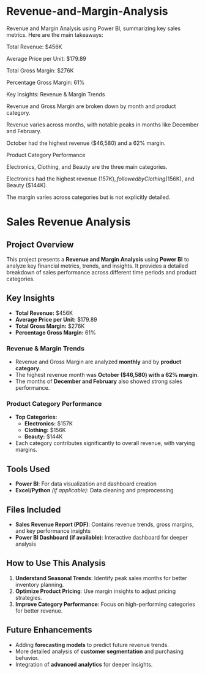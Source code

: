 # Revenue-and-Margin-Analysis

Revenue and Margin Analysis using Power BI, summarizing key sales metrics. Here are the main takeaways:

Total Revenue: $456K

Average Price per Unit: $179.89

Total Gross Margin: $276K

Percentage Gross Margin: 61%

Key Insights:
Revenue & Margin Trends

Revenue and Gross Margin are broken down by month and product category.

Revenue varies across months, with notable peaks in months like December and February.

October had the highest revenue ($46,580) and a 62% margin.

Product Category Performance

Electronics, Clothing, and Beauty are the three main categories.

Electronics had the highest revenue ($157K), followed by Clothing ($156K), and Beauty ($144K).

The margin varies across categories but is not explicitly detailed.

# Sales Revenue Analysis

## Project Overview
This project presents a **Revenue and Margin Analysis** using **Power BI** to analyze key financial metrics, trends, and insights. It provides a detailed breakdown of sales performance across different time periods and product categories.

## Key Insights
- **Total Revenue:** $456K
- **Average Price per Unit:** $179.89
- **Total Gross Margin:** $276K
- **Percentage Gross Margin:** 61%

### Revenue & Margin Trends
- Revenue and Gross Margin are analyzed **monthly** and by **product category**.
- The highest revenue month was **October ($46,580) with a 62% margin**.
- The months of **December and February** also showed strong sales performance.

### Product Category Performance
- **Top Categories:**
  - **Electronics:** $157K
  - **Clothing:** $156K
  - **Beauty:** $144K
- Each category contributes significantly to overall revenue, with varying margins.

## Tools Used
- **Power BI**: For data visualization and dashboard creation
- **Excel/Python** *(if applicable)*: Data cleaning and preprocessing

## Files Included
- **Sales Revenue Report (PDF)**: Contains revenue trends, gross margins, and key performance insights
- **Power BI Dashboard (if available)**: Interactive dashboard for deeper analysis

## How to Use This Analysis
1. **Understand Seasonal Trends**: Identify peak sales months for better inventory planning.
2. **Optimize Product Pricing**: Use margin insights to adjust pricing strategies.
3. **Improve Category Performance**: Focus on high-performing categories for better revenue.

## Future Enhancements
- Adding **forecasting models** to predict future revenue trends.
- More detailed analysis of **customer segmentation** and purchasing behavior.
- Integration of **advanced analytics** for deeper insights.

